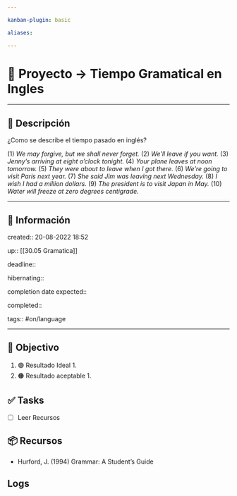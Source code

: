 ```yaml
---

kanban-plugin: basic

aliases: 

---
```


# 🚀 Proyecto -> Tiempo Gramatical en Ingles

___

## 🧾 Descripción
¿Como se describe el tiempo pasado en inglés?

(1) *We may forgive, but we shall never forget.*
(2) *We’ll leave if you want.*
(3) *Jenny’s arriving at eight o’clock tonight.*
(4) *Your plane leaves at noon tomorrow.*
(5) *They were about to leave when I got there.*
(6) *We’re going to visit Paris next year.*
(7) *She said Jim was leaving next Wednesday.*
(8) *I wish I had a million dollars.*
(9) *The president is to visit Japan in May.*
(10) *Water will freeze at zero degrees centigrade.*

---

## 📢 Información

created::  20-08-2022 18:52

up:: [[30.05 Gramatica]]

deadline::

hibernating::

completion date expected::

completed::

tags:: #on/language 

___

## 🎯 Objectivo

1. 🟢 Resultado Ideal
	1.
2. 🟠 Resultado aceptable
	1.

## ✅ Tasks
- [ ] Leer Recursos

## 📦 Recursos
- Hurford, J. (1994) Grammar: A Student’s Guide

## Logs
